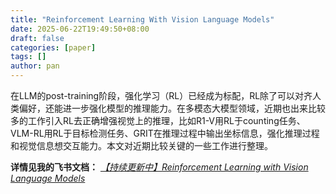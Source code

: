 ```yaml
---
title: "Reinforcement Learning With Vision Language Models"
date: 2025-06-22T19:49:50+08:00
draft: false
categories: [paper]
tags: []
author: pan
---
```


在LLM的post-training阶段，强化学习（RL）已经成为标配，RL除了可以对齐人类偏好，还能进一步强化模型的推理能力。在多模态大模型领域，近期也出来比较多的工作引入RL去正确增强视觉上的推理，比如R1-V用RL于counting任务、VLM-RL用RL于目标检测任务、GRIT在推理过程中输出坐标信息，强化推理过程和视觉信息想交互能力。本文对近期比较关键的一些工作进行整理。

**详情见我的飞书文档：**
*[【持续更新中】Reinforcement Learning with Vision Language Models](https://nw821o5xhc.feishu.cn/wiki/OFemwDVaiiL45tkqwqSczRxDnIb?fromScene=spaceOverview)*